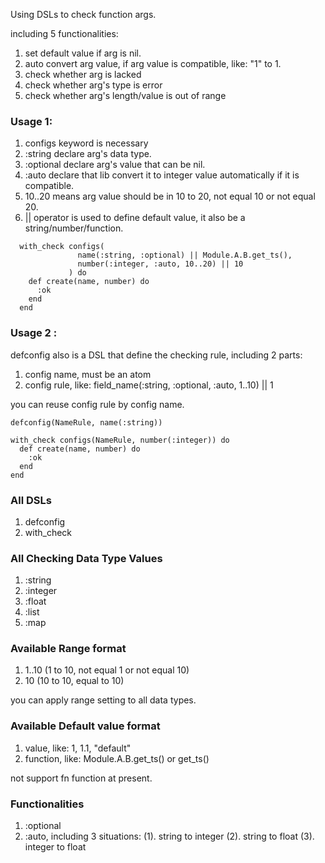   Using DSLs to check function args.

  including 5 functionalities:
  1. set default value if arg is nil.
  2. auto convert arg value, if arg value is compatible, like: "1" to 1.
  3. check whether arg is lacked
  4. check whether arg's type is error
  5. check whether arg's length/value is out of range

  ### Usage 1:

  1. configs keyword is necessary
  2. :string declare arg's data type.
  3. :optional declare arg's value that can be nil.
  4. :auto declare that lib convert it to integer value automatically if it is compatible.
  5. 10..20 means arg value should be in 10 to 20, not equal 10 or not equal 20.
  6. || operator is used to define default value, it also be a string/number/function.

  ~~~
    with_check configs(
                 name(:string, :optional) || Module.A.B.get_ts(),
                 number(:integer, :auto, 10..20) || 10
               ) do
      def create(name, number) do
        :ok
      end
    end
  ~~~

  ### Usage 2 :

  defconfig also is a DSL that define the checking rule,
  including 2 parts:
  1. config name, must be an atom
  2. config rule, like: field_name(:string, :optional, :auto, 1..10) || 1

  you can reuse config rule by config name.

  ~~~
  defconfig(NameRule, name(:string))

  with_check configs(NameRule, number(:integer)) do
    def create(name, number) do
      :ok
    end
  end
  ~~~

  ### All DSLs
  1. defconfig
  1. with_check

  ### All Checking Data Type Values
  1.  :string
  2.  :integer
  3.  :float
  4.  :list
  5.  :map

  ### Available Range format
  1. 1..10 (1 to 10, not equal 1 or not equal 10)
  2. 10 (10 to 10, equal to 10)

  you can apply range setting to all data types.

  ### Available Default value format
  1. value, like: 1, 1.1, "default"
  2. function, like: Module.A.B.get_ts() or get_ts()

  not support fn function at present.

  ### Functionalities
  1. :optional
  2. :auto, including 3 situations:
  (1). string to integer
  (2). string to float
  (3). integer to float
